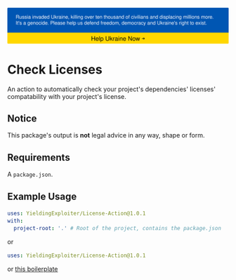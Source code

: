 [![Stand With Ukraine](https://raw.githubusercontent.com/vshymanskyy/StandWithUkraine/main/banner2-direct.svg)](https://vshymanskyy.github.io/StandWithUkraine)

# Check Licenses

An action to automatically check your project's dependencies' licenses' compatability with your project's license.

## Notice

This package's output is **not** legal advice in any way, shape or form.

## Requirements

A `package.json`.

## Example Usage

```yml
uses: YieldingExploiter/License-Action@1.0.1
with:
  project-root: '.' # Root of the project, contains the package.json
```

or

```yml
uses: YieldingExploiter/License-Action@1.0.1
```

or [this boilerplate](https://github.com/YieldingExploiter/License-Checker-Boilerplate/tree/main)
